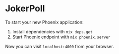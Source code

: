 # JokerPoll

To start your new Phoenix application:

1. Install dependencies with `mix deps.get`
2. Start Phoenix endpoint with `mix phoenix.server`

Now you can visit `localhost:4000` from your browser.
